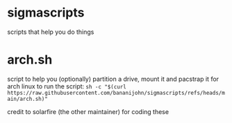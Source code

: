 # sigmascripts

scripts that help you do things

# arch.sh

script to help you (optionally) partition a drive, mount it and pacstrap it for arch linux
to run the script:
```sh -c "$(curl https://raw.githubusercontent.com/bananijohn/sigmascripts/refs/heads/main/arch.sh)"```
  

credit to solarfire (the other maintainer) for coding these
